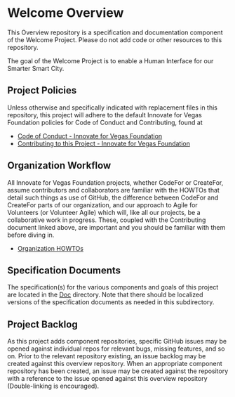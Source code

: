 <!--
 Copyright (C) 2022 Innovate for Vegas Foundation
 
 This file is part of ov-welcome.
 
 ov-welcome is free software: you can redistribute it and/or modify
 it under the terms of the GNU General Public License as published by
 the Free Software Foundation, either version 3 of the License, or
 (at your option) any later version.
 
 ov-welcome is distributed in the hope that it will be useful,
 but WITHOUT ANY WARRANTY; without even the implied warranty of
 MERCHANTABILITY or FITNESS FOR A PARTICULAR PURPOSE.  See the
 GNU General Public License for more details.
 
 You should have received a copy of the GNU General Public License
 along with ov-welcome.  If not, see <http://www.gnu.org/licenses/>.
-->
# Welcome Overview

This Overview repository is a specification and documentation component of the Welcome Project. Please do not add code or other resources to this repository.

The goal of the Welcome Project is to enable a Human Interface for our Smarter Smart City.

## Project Policies

Unless otherwise and specifically indicated with replacement files in this repository, this project will adhere to the default Innovate for Vegas Foundation policies for Code of Conduct and Contributing, found at

* [Code of Conduct - Innovate for Vegas Foundation](https://github.com/InnovateForVegas/.github/blob/main/CODE_OF_CONDUCT.md)
* [Contributing to this Project - Innovate for Vegas Foundation](https://github.com/InnovateForVegas/.github/blob/main/CONTRIBUTING.md)

## Organization Workflow

All Innovate for Vegas Foundation projects, whether CodeFor or CreateFor, assume contributors and collaborators are familiar with the HOWTOs that detail such things as use of GitHub, the difference between CodeFor and CreateFor parts of our organization, and our approach to Agile for Volunteers (or Volunteer Agile) which will, like all our projects, be a collaborative work in progress. These, coupled with the Contributing document linked above, are important and you should be familiar with them before diving in.

* [Organization HOWTOs](https://github.com/InnovateForVegas/doc-org-howtos)

## Specification Documents

The specification(s) for the various components and goals of this project are located in the [Doc](doc/README.md) directory. Note that there should be localized versions of the specification documents as needed in this subdirectory.

## Project Backlog

As this project adds component repositories, specific GitHub issues may be opened against individual repos for relevant bugs, missing features, and so on. Prior to the relevant repository existing, an issue backlog may be created against this overview repository. When an appropriate component repository has been created, an issue may be created against the repository with a reference to the issue opened against this overview repository (Double-linking is encouraged).

